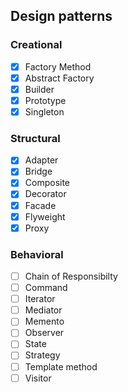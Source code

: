## Design patterns

### Creational
- [x] Factory Method
- [x] Abstract Factory
- [x] Builder
- [x] Prototype
- [x] Singleton

### Structural
- [x] Adapter
- [x] Bridge
- [x] Composite
- [x] Decorator
- [x] Facade
- [x] Flyweight
- [x] Proxy

### Behavioral
- [ ] Chain of Responsibilty
- [ ] Command
- [ ] Iterator
- [ ] Mediator
- [ ] Memento
- [ ] Observer
- [ ] State
- [ ] Strategy
- [ ] Template method
- [ ] Visitor